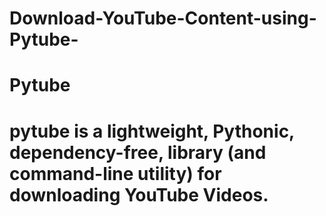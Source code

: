 # Download-YouTube-Content-using-Pytube-

<h1>Pytube</h1>

<h1>pytube is a lightweight, Pythonic, dependency-free, library (and command-line utility) for downloading YouTube Videos.</h1>

